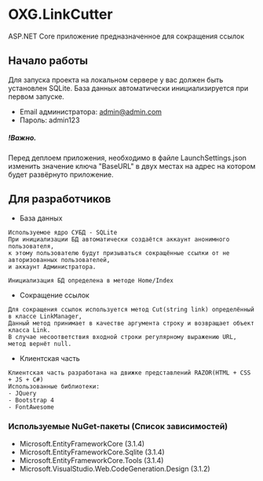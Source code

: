 # OXG.LinkCutter
ASP.NET Core приложение предназначенное для сокращения ссылок
## Начало работы

Для запуска проекта на локальном сервере у вас должен быть установлен SQLite.
База данных автоматически инициализируется при первом запуске.

- Email администратора: admin@admin.com
- Пароль: admin123
##### !Важно. 
Перед деплоем приложения, необходимо в файле LaunchSettings.json изменить значение ключа "BaseURL" в двух местах на адрес на котором будет развёрнуто приложение.

## Для разработчиков
- База данных
```
Используемое ядро СУБД - SQLite
При инициализации БД автоматически создаётся аккаунт анонимного пользователя, 
к этому пользователю будут призываться сокращённые ссылки от не авторизованных пользователей, 
и аккаунт Администратора.

Инициализация БД определена в методе Home/Index 
```
- Сокращение ссылок
```
Для сокращения ссылок используется метод Cut(string link) определённый в классе LinkManager,
Данный метод принимает в качестве аргумента строку и возвращает объект класса Link.
В случае несоответствия входной строки регулярному выражению URL, метод вернёт null. 
```
- Клиентская часть
```
Клиентская часть разработана на движке представлений RAZOR(HTML + CSS + JS + C#)
Использованные библиотеки:
- JQuery
- Bootstrap 4
- FontAwesome
```
### Используемые NuGet-пакеты (Список зависимостей)

* Microsoft.EntityFrameworkCore (3.1.4)
* Microsoft.EntityFrameworkCore.Sqlite (3.1.4)
* Microsoft.EntityFrameworkCore.Tools (3.1.4)
* Microsoft.VisualStudio.Web.CodeGeneration.Design (3.1.2)